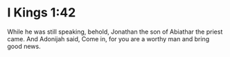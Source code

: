 # I Kings 1:42

While he was still speaking, behold, Jonathan the son of Abiathar the priest came. And Adonijah said, Come in, for you are a worthy man and bring good news.
